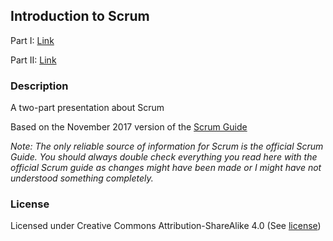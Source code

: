 ## Introduction to Scrum

Part I: [Link](https://github.com/vpapadopou/scrum-guide-presentation/raw/master/Introduction%20to%20Scrum%20-%20Part%20I/Introduction%20to%20Scrum%20-%20Part%20I.pdf)

Part II: [Link](https://github.com/vpapadopou/scrum-guide-presentation/raw/master/Introduction%20to%20Scrum%20-%20Part%20II/Introduction%20to%20Scrum%20-%20Part%20II.pdf)

### Description

A two-part presentation about Scrum

Based on the November 2017 version of the [Scrum Guide](https://www.scrumguides.org/)

*Note: The only reliable source of information for Scrum is the official Scrum Guide. You should always double check everything you read here with the official Scrum guide as changes might have been made or I might have not understood something completely.*

### License

Licensed under Creative Commons Attribution-ShareAlike 4.0 (See [license](LICENSE.md))
